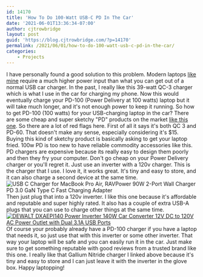 ```yaml
---
id: 14170
title: 'How To Do 100-Watt USB-C PD In The Car'
date: '2021-06-01T13:36:34-07:00'
author: cjtrowbridge
layout: post
guid: 'https://blog.cjtrowbridge.com/?p=14170'
permalink: /2021/06/01/how-to-do-100-watt-usb-c-pd-in-the-car/
categories:
    - Projects
---
```


I have personally found a good solution to this problem. Modern laptops [like mine](https://amzn.to/3uHKoDy) require a much higher power input than what you can get out of a normal USB car charger. In the past, I really like this 39-watt QC-3 charger which is what I use in the car for charging my phone. Now this would eventually charge your PD-100 (Power Delivery at 100 watts) laptop but it will take much longer, and it's not enough power to keep it running. So how to get PD-100 (100 watts) for your USB-charging laptop in the car? There are some cheap and super sketchy "PD" products on the market [like this one](https://amzn.to/3vJRYPk). So there are a lot of red flags here. First of all it says it's both QC 3 and PD-60. That doesn't make any sense, especially considering it's $15. Buying this kind of sketchy product is basically asking to get your laptop fried. 100w PD is too new to have reliable commodity accessories like this. PD chargers are expensive because its really easy to design them poorly and then they fry your computer. Don't go cheap on your Power Delivery charger or you'll regret it. Just use an inverter with a 120v charger. This is the charger that I use. I love it, it works great. It's tiny and easy to store, and it can also charge a second device at the same time. ![USB C Charger for MacBook Pro Air, RAVPower 90W 2-Port Wall Charger PD 3.0 GaN Type C Fast Charging Adapter](https://blog.cjtrowbridge.com/wp-content/uploads/2021/06/USB-C-Charger-for-MacBook-Pro-Air-RAVPower-90W-2-Port-Wall-Charger-PD-3.0-GaN-Type-C-Fast-Charging-Adapter.jpg)Then just plug that into a 120v inverter. I like this one because it's affordable and reputable and super highly rated. It also has a couple of extra USB-A plugs that you can use to charge other things at the same time. [![DEWALT DXAEPI140 Power Inverter 140W Car Converter 12V DC to 120V AC Power Outlet with Dual 3.1A USB Ports](https://blog.cjtrowbridge.com/wp-content/uploads/2021/06/DEWALT-DXAEPI140-Power-Inverter-140W-Car-Converter-12V-DC-to-120V-AC-Power-Outlet-with-Dual-3.1A-USB-Ports.jpg)](https://amzn.to/3yS6vdP)Of course your probably already have a PD-100 charger if you have a laptop that needs it, so just use that with this inverter or some other inverter. That way your laptop will be safe and you can easily run it in the car. Just make sure to get something reputable with good reviews from a trusted brand like this one. I really like that Gallium Nitride charger I linked above because it's tiny and easy to store and I can just leave it with the inverter in the glove box. Happy laptopping!